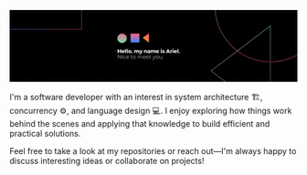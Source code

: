 ![](banner.png)

I'm a software developer with an interest in system architecture 🏗️, concurrency ⚙️, and language design 💻. I enjoy exploring how things work behind the scenes and applying that knowledge to build efficient and practical solutions.

Feel free to take a look at my repositories or reach out—I'm always happy to discuss interesting ideas or collaborate on projects!
